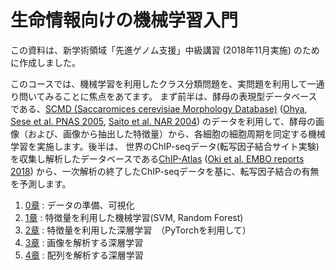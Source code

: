 # 生命情報向けの機械学習入門

この資料は、新学術領域「先進ゲノム支援」中級講習 (2018年11月実施) のために作成しました。

このコースでは、機械学習を利用したクラス分類問題を、実問題を利用して一通り問いてみることに焦点をあてます。
まず前半は、酵母の表現型データベースである、[SCMD (Saccaromices cerevisiae Morphology Database)](http://scmd.gi.k.u-tokyo.ac.jp/datamine/) ([Ohya, Sese et al. PNAS 2005](http://www.pnas.org/content/102/52/19015), [Saito et al. NAR 2004](https://academic.oup.com/nar/article/32/suppl_1/D319/2505341)) のデータを利用して、酵母の画像（および、画像から抽出した特徴量）から、各細胞の細胞周期を同定する機械学習を実施します。後半は、
世界のChIP-seqデータ(転写因子結合サイト実験)を収集し解析したデータベースである[ChIP-Atlas](https://chip-atlas.org/) ([Oki et al. EMBO reports 2018](http://embor.embopress.org/content/early/2018/11/07/embr.201846255)) 
から、一次解析の終了したChIP-seqデータを基に、転写因子結合の有無を予測します。

1. [0章](https://github.com/HumanomeLab/mlcourse/blob/master/0_data_prep_and_visualization.ipynb) : データの準備、可視化
2. [1章](https://github.com/HumanomeLab/mlcourse/blob/master/1_machine_learning_with_features.ipynb) : 特徴量を利用した機械学習(SVM, Random Forest)
3. [2章](https://github.com/HumanomeLab/mlcourse/blob/master/2_deep_learning_for_features.ipynb) : 特徴量を利用した深層学習　（PyTorchを利用して）
4. [3章](https://github.com/HumanomeLab/mlcourse/blob/master/3_deep_learning_for_images.ipynb) : 画像を解析する深層学習
5. [4章](https://github.com/HumanomeLab/mlcourse/blob/master/4_deep_learning_for_sequences.ipynb) : 配列を解析する深層学習
